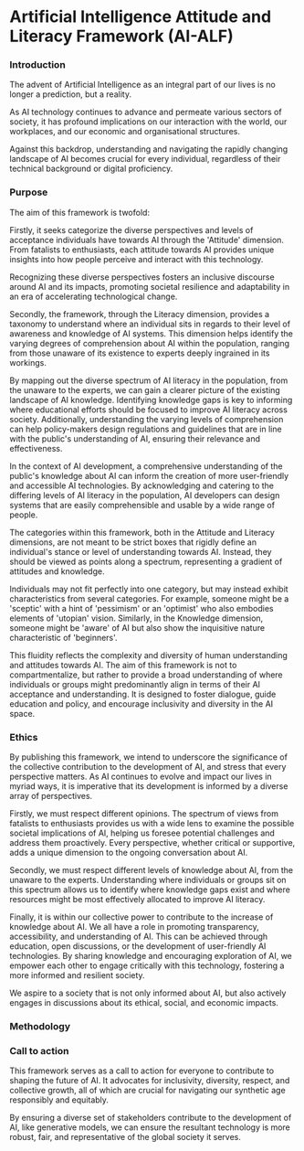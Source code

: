 # Artificial Intelligence Attitude and Literacy Framework (AI-ALF)

### Introduction

The advent of Artificial Intelligence as an integral part of our lives is no longer a prediction, but a reality. 

As AI technology continues to advance and permeate various sectors of society, it has profound implications on our interaction with the world, our workplaces, and our economic and organisational structures. 

Against this backdrop, understanding and navigating the rapidly changing landscape of AI becomes crucial for every individual, regardless of their technical background or digital proficiency.

### Purpose

The aim of this framework is twofold:

Firstly, it seeks categorize the diverse perspectives and levels of acceptance individuals have towards AI through the 'Attitude' dimension. From fatalists to enthusiasts, each attitude towards AI provides unique insights into how people perceive and interact with this technology.

Recognizing these diverse perspectives fosters an inclusive discourse around AI and its impacts, promoting societal resilience and adaptability in an era of accelerating technological change.

Secondly, the framework, through the Literacy dimension, provides a taxonomy to understand where an individual sits in regards to their level of awareness and knowledge of AI systems. This dimension helps identify the varying degrees of comprehension about AI within the population, ranging from those unaware of its existence to experts deeply ingrained in its workings. 

By mapping out the diverse spectrum of AI literacy in the population, from the unaware to the experts, we can gain a clearer picture of the existing landscape of AI knowledge. Identifying knowledge gaps is key to informing where educational efforts should be focused to improve AI literacy across society. Additionally, understanding the varying levels of comprehension can help policy-makers design regulations and guidelines that are in line with the public's understanding of AI, ensuring their relevance and effectiveness.

In the context of AI development, a comprehensive understanding of the public's knowledge about AI can inform the creation of more user-friendly and accessible AI technologies. By acknowledging and catering to the differing levels of AI literacy in the population, AI developers can design systems that are easily comprehensible and usable by a wide range of people.

The categories within this framework, both in the Attitude and Literacy dimensions, are not meant to be strict boxes that rigidly define an individual's stance or level of understanding towards AI. Instead, they should be viewed as points along a spectrum, representing a gradient of attitudes and knowledge.

Individuals may not fit perfectly into one category, but may instead exhibit characteristics from several categories. For example, someone might be a 'sceptic' with a hint of 'pessimism' or an 'optimist' who also embodies elements of 'utopian' vision. Similarly, in the Knowledge dimension, someone might be 'aware' of AI but also show the inquisitive nature characteristic of 'beginners'.

This fluidity reflects the complexity and diversity of human understanding and attitudes towards AI. The aim of this framework is not to compartmentalize, but rather to provide a broad understanding of where individuals or groups might predominantly align in terms of their AI acceptance and understanding. It is designed to foster dialogue, guide education and policy, and encourage inclusivity and diversity in the AI space.


### Ethics

By publishing this framework, we intend to underscore the significance of the collective contribution to the development of AI, and stress that every perspective matters. As AI continues to evolve and impact our lives in myriad ways, it is imperative that its development is informed by a diverse array of perspectives.

Firstly, we must respect different opinions. The spectrum of views from fatalists to enthusiasts provides us with a wide lens to examine the possible societal implications of AI, helping us foresee potential challenges and address them proactively. Every perspective, whether critical or supportive, adds a unique dimension to the ongoing conversation about AI.

Secondly, we must respect different levels of knowledge about AI, from the unaware to the experts. Understanding where individuals or groups sit on this spectrum allows us to identify where knowledge gaps exist and where resources might be most effectively allocated to improve AI literacy.

Finally, it is within our collective power to contribute to the increase of knowledge about AI. We all have a role in promoting transparency, accessibility, and understanding of AI. This can be achieved through education, open discussions, or the development of user-friendly AI technologies. By sharing knowledge and encouraging exploration of AI, we empower each other to engage critically with this technology, fostering a more informed and resilient society.

We aspire to a society that is not only informed about AI, but also actively engages in discussions about its ethical, social, and economic impacts. 

### Methodology



### Call to action

This framework serves as a call to action for everyone to contribute to shaping the future of AI. It advocates for inclusivity, diversity, respect, and collective growth, all of which are crucial for navigating our synthetic age responsibly and equitably.

By ensuring a diverse set of stakeholders contribute to the development of AI, like generative models, we can ensure the resultant technology is more robust, fair, and representative of the global society it serves.
